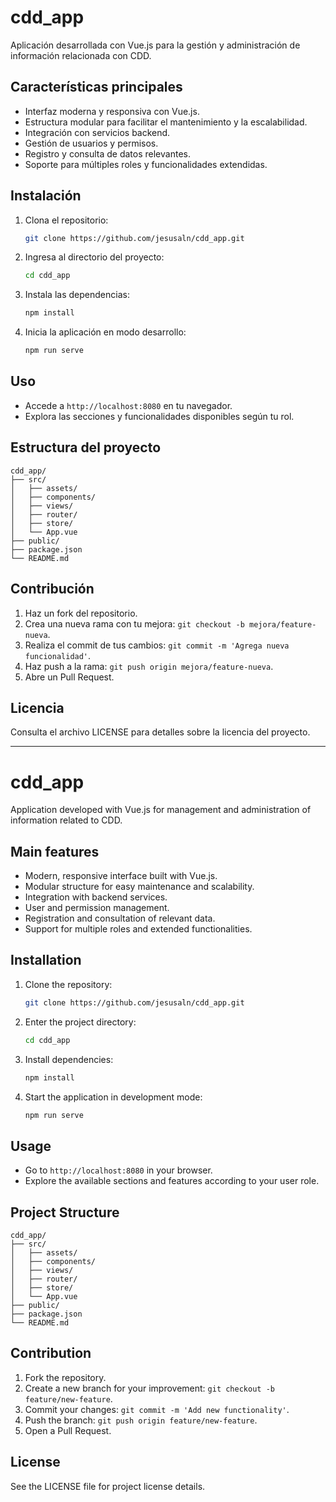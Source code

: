 # cdd_app

Aplicación desarrollada con Vue.js para la gestión y administración de información relacionada con CDD.

## Características principales

-   Interfaz moderna y responsiva con Vue.js.
-   Estructura modular para facilitar el mantenimiento y la escalabilidad.
-   Integración con servicios backend.
-   Gestión de usuarios y permisos.
-   Registro y consulta de datos relevantes.
-   Soporte para múltiples roles y funcionalidades extendidas.

## Instalación

1. Clona el repositorio:
    ```bash
    git clone https://github.com/jesusaln/cdd_app.git
    ```
2. Ingresa al directorio del proyecto:
    ```bash
    cd cdd_app
    ```
3. Instala las dependencias:
    ```bash
    npm install
    ```
4. Inicia la aplicación en modo desarrollo:
    ```bash
    npm run serve
    ```

## Uso

-   Accede a `http://localhost:8080` en tu navegador.
-   Explora las secciones y funcionalidades disponibles según tu rol.

## Estructura del proyecto

```
cdd_app/
├── src/
│   ├── assets/
│   ├── components/
│   ├── views/
│   ├── router/
│   ├── store/
│   └── App.vue
├── public/
├── package.json
└── README.md
```

## Contribución

1. Haz un fork del repositorio.
2. Crea una nueva rama con tu mejora: `git checkout -b mejora/feature-nueva`.
3. Realiza el commit de tus cambios: `git commit -m 'Agrega nueva funcionalidad'`.
4. Haz push a la rama: `git push origin mejora/feature-nueva`.
5. Abre un Pull Request.

## Licencia

Consulta el archivo LICENSE para detalles sobre la licencia del proyecto.

---

# cdd_app

Application developed with Vue.js for management and administration of information related to CDD.

## Main features

-   Modern, responsive interface built with Vue.js.
-   Modular structure for easy maintenance and scalability.
-   Integration with backend services.
-   User and permission management.
-   Registration and consultation of relevant data.
-   Support for multiple roles and extended functionalities.

## Installation

1. Clone the repository:
    ```bash
    git clone https://github.com/jesusaln/cdd_app.git
    ```
2. Enter the project directory:
    ```bash
    cd cdd_app
    ```
3. Install dependencies:
    ```bash
    npm install
    ```
4. Start the application in development mode:
    ```bash
    npm run serve
    ```

## Usage

-   Go to `http://localhost:8080` in your browser.
-   Explore the available sections and features according to your user role.

## Project Structure

```
cdd_app/
├── src/
│   ├── assets/
│   ├── components/
│   ├── views/
│   ├── router/
│   ├── store/
│   └── App.vue
├── public/
├── package.json
└── README.md
```

## Contribution

1. Fork the repository.
2. Create a new branch for your improvement: `git checkout -b feature/new-feature`.
3. Commit your changes: `git commit -m 'Add new functionality'`.
4. Push the branch: `git push origin feature/new-feature`.
5. Open a Pull Request.

## License

See the LICENSE file for project license details.
